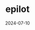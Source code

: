 ---  
layout: startup_page  
title: "epilot"  
id: "epilot.cloud"  
permalink: "/epilotepilot.cloud07102024/"  
website: "https://epilot.cloud/"  
funding_round: "Growth Round"  
funding_amount: "€10M"  
investors: "Expedition Growth Capital"  
about: "epilot provides an all-in-one software solution for utilities and grid operators to streamline processes and reduce complexity in managing the renewable energy transition. It helps standardize and automate sales processes, handle customer inquiries efficiently, and reduce bottlenecks in workflows. This allows for faster project completion and reduced reliance on outdated systems."  
markets: "Renewable Energy, SaaS, Utilities"  
hq: "Cologne, North Rhine-Westphalia, Germany"  
founded_year: "2017"  
linkedin: "https://www.linkedin.com/company/epilot/"  
twitter: ""  
instagram: ""  
facebook: ""  
crunchbase: "https://www.crunchbase.com/organization/e-pilot"  
pitchbook: ""  

date_display: "10-Jul-2024"  
date: "2024-07-10"

# SEO Optimization  
meta_title: "epilot - Growth Round Funding (€10M)"  
meta_description: "epilot, epilot provides an all-in-one software solution for utilities and grid operators to streamline processes and reduce complexity in managing the renewab..."  
meta_keywords: "epilot, Renewable Energy, SaaS, Utilities, Growth Round funding"  
canonical_url: "https://startup.projectstartups.com/epilotepilot.cloud07102024/"  
---